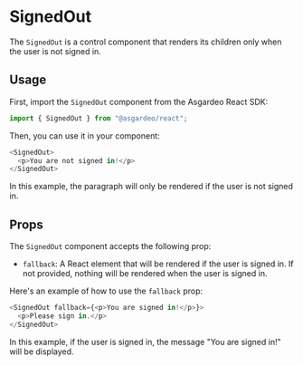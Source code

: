 <!--
 * Copyright (c) 2024, WSO2 LLC. (https://www.wso2.com).
 *
 * WSO2 LLC. licenses this file to you under the Apache License,
 * Version 2.0 (the "License"); you may not use this file except
 * in compliance with the License.
 * You may obtain a copy of the License at
 *
 *     http://www.apache.org/licenses/LICENSE-2.0
 *
 * Unless required by applicable law or agreed to in writing,
 * software distributed under the License is distributed on an
 * "AS IS" BASIS, WITHOUT WARRANTIES OR CONDITIONS OF ANY
 * KIND, either express or implied. See the License for the
 * specific language governing permissions and limitations
 * under the License.
-->

# SignedOut

The `SignedOut` is a control component that renders its children only when the user is not signed in.

## Usage

First, import the `SignedOut` component from the Asgardeo React SDK:

```javascript
import { SignedOut } from "@asgardeo/react";
```

Then, you can use it in your component:

```javascript
<SignedOut>
  <p>You are not signed in!</p>
</SignedOut>
```

In this example, the paragraph will only be rendered if the user is not signed in.

## Props

The `SignedOut` component accepts the following prop:

- `fallback`: A React element that will be rendered if the user is signed in. If not provided, nothing will be rendered when the user is signed in.

Here's an example of how to use the `fallback` prop:

```javascript
<SignedOut fallback={<p>You are signed in!</p>}>
  <p>Please sign in.</p>
</SignedOut>
```

In this example, if the user is signed in, the message "You are signed in!" will be displayed.
